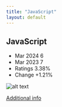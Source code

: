 ```yaml
---
title: "JavaScript"
layout: default
---
```


## JavaScript
* Mar 2024 6
* Mar 2023 7
* Ratings 3.38%
* Change +1.21%

![alt text][logo5]

[logo5]: https://www.tiobe.com/wp-content/themes/tiobe/tiobe-index/images/JavaScript.png

[Additional info](https://developer.mozilla.org/en-US/docs/Web/JavaScript)
